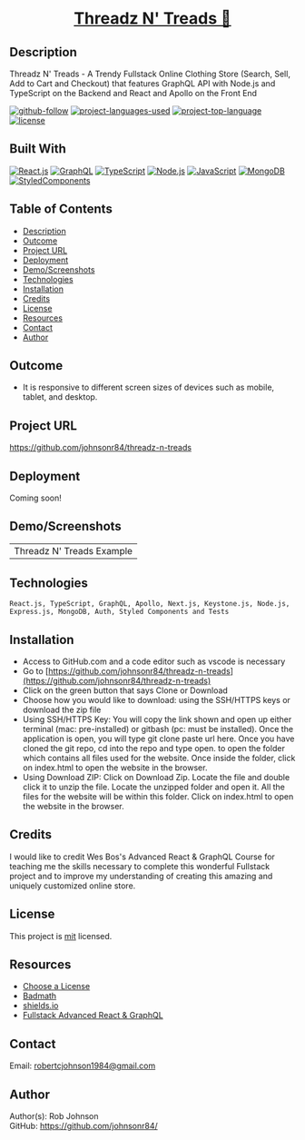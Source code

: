 <h1 align="center"><a href="https://github.com/johnsonr84/threadz-n-treads">Threadz N' Treads 👟 </a></h1>

## Description
Threadz N' Treads - A Trendy Fullstack Online Clothing Store (Search, Sell, Add to Cart and Checkout) that features GraphQL API with Node.js and TypeScript on the Backend and React and Apollo on the Front End

[![github-follow](https://img.shields.io/github/followers/johnsonr84.svg?style=social&label=Follow&maxAge=2592000)](https://github.com/johnsonr84)
[![project-languages-used](https://img.shields.io/github/languages/count/johnsonr84/threadz-n-treads?color=orange)](https://github.com/johnsonr84/threadz-n-treads)
[![project-top-language](https://img.shields.io/github/languages/top/johnsonr84/threadz-n-treads?color=yellow)](https://github.com/johnsonr84/threadz-n-treads)
[![license](https://img.shields.io/badge/license-mit-brightgreen.svg)](https://choosealicense.com/licenses/mit/)

## Built With
[![React.js](https://img.shields.io/badge/React-20232A?style=for-the-badge&logo=react&logoColor=61DAFB)](https://reactjs.org/)
[![GraphQL](https://img.shields.io/badge/GraphQl-E10098?style=for-the-badge&logo=graphql&logoColor=white)](https://graphql.org/)
[![TypeScript](https://img.shields.io/badge/TypeScript-007ACC?style=for-the-badge&logo=typescript&logoColor=white)](https://www.typescriptlang.org/)
[![Node.js](https://img.shields.io/badge/Node.js-43853D?style=for-the-badge&logo=node.js&logoColor=white)](https://nodejs.org/en/)
[![JavaScript](https://img.shields.io/badge/JavaScript-323330?style=for-the-badge&logo=javascript&logoColor=F7DF1E)](https://www.javascript.com/)
[![MongoDB](https://img.shields.io/badge/MongoDB-4EA94B?style=for-the-badge&logo=mongodb&logoColor=white)](https://www.mongodb.com/)
[![StyledComponents](https://img.shields.io/badge/styled--components-DB7093?style=for-the-badge&logo=styled-components&logoColor=white)](https://styled-components.com/)

## Table of Contents
- [Description](#Description)
- [Outcome](#Outcome)
- [Project URL](#Project-URL)
- [Deployment](#Deployment)
- [Demo/Screenshots](#Demo/Screenshots)
- [Technologies](#Technologies)
- [Installation](#Installation)
- [Credits](#Credits)
- [License](#License)
- [Resources](#Resources)
- [Contact](#Contact)
- [Author](#Author)

## Outcome

- It is responsive to different screen sizes of devices such as mobile, tablet, and desktop.

## Project URL

https://github.com/johnsonr84/threadz-n-treads

## Deployment

Coming soon!

<!-- - [https://johnsonr84.github.io/threadz-n-treads/](https://johnsonr84.github.io/threadz-n-treads/) -->

## Demo/Screenshots
  <table>
    <tr>
      <td>Threadz N' Treads Example</td>
    </tr>
    <tr>
    <!-- <td><video playsinline="" src="https://player.vimeo.com/external/214724905.hd.mp4?s=5cd8253c819177881cc44457e4e6784c626a2599&amp;profile_id=174" muted="" autoplay="" loop="" height=400></video></td> -->
      <!-- <td><img src="" height=600 alt="screenshot of threadz-n-treads"></td> -->
    </tr>
  </table>

## Technologies

```
React.js, TypeScript, GraphQL, Apollo, Next.js, Keystone.js, Node.js, Express.js, MongoDB, Auth, Styled Components and Tests
```

## Installation

- Access to GitHub.com and a code editor such as vscode is necessary
- Go to [https://github.com/johnsonr84/threadz-n-treads](https://github.com/johnsonr84/threadz-n-treads)
- Click on the green button that says Clone or Download
- Choose how you would like to download: using the SSH/HTTPS keys or download the zip file
- Using SSH/HTTPS Key: You will copy the link shown and open up either terminal (mac: pre-installed) or gitbash (pc: must be installed). Once the application is open, you will type git clone paste url here. Once you have cloned the git repo, cd into the repo and type open. to open the folder which contains all files used for the website. Once inside the folder, click on index.html to open the website in the browser.
- Using Download ZIP: Click on Download Zip. Locate the file and double click it to unzip the file. Locate the unzipped folder and open it. All the files for the website will be within this folder. Click on index.html to open the website in the browser.

## Credits

I would like to credit Wes Bos's Advanced React & GraphQL Course for teaching me the skills necessary to complete this wonderful Fullstack project and to improve my understanding of creating this amazing and uniquely customized online store.

## License

This project is [mit](https://choosealicense.com/licenses/mit/) licensed.

## Resources

- [Choose a License](https://choosealicense.com/)
- [Badmath](https://img.shields.io/github/languages/top/nielsenjared/badmath)
- [shields.io](https://shields.io/)
- [Fullstack Advanced React & GraphQL](https://advancedreact.com/)

## Contact

Email: robertcjohnson1984@gmail.com

## Author

Author(s): Rob Johnson  
 GitHub: https://github.com/johnsonr84/
